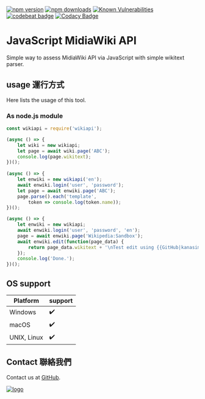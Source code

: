 ﻿[![npm version](https://badge.fury.io/js/wikiapi.svg)](https://www.npmjs.com/package/wikiapi)
[![npm downloads](https://img.shields.io/npm/dm/wikiapi.svg)](https://www.npmjs.com/package/wikiapi)
[![Known Vulnerabilities](https://snyk.io/test/github/kanasimi/wikiapi/badge.svg?targetFile=package.json)](https://snyk.io/test/github/kanasimi/wikiapi?targetFile=package.json)
[![codebeat badge](https://codebeat.co/badges/47d3b442-fd49-4142-a69b-05171bf8fe36)](https://codebeat.co/projects/github-com-kanasimi-wikiapi-master)
[![Codacy Badge](https://api.codacy.com/project/badge/Grade/02aa4b9cc9df4fa9b10389abbb139ebf)](https://app.codacy.com/app/kanasimi/wikiapi?utm_source=github.com&utm_medium=referral&utm_content=kanasimi/wikiapi&utm_campaign=Badge_Grade_Dashboard)

# JavaScript MidiaWiki API
Simple way to assess MidiaWiki API via JavaScript with simple wikitext parser.

## usage 運行方式
Here lists the usage of this tool.

### As node.js module
``` JavaScript
const wikiapi = require('wikiapi');

(async () => {
	let wiki = new wikiapi;
	let page = await wiki.page('ABC');
	console.log(page.wikitext);
})();
	
(async () => {
	let enwiki = new wikiapi('en');
	await enwiki.login('user', 'password');
	let page = await enwiki.page('ABC');
	page.parse().each('template',
		token => console.log(token.name));
})();

(async () => {
	let enwiki = new wikiapi;
	await enwiki.login('user', 'password', 'en');
	page = await enwiki.page('Wikipedia:Sandbox');
	await enwiki.edit(function(page_data) {
		return page_data.wikitext + '\nTest edit using {{GitHub|kanasimi/wikiapi}}.';
	});
	console.log('Done.');
})();

```

## OS support
| Platform    | support |
| ----------- | ------- |
| Windows     | ✔️      |
| macOS       | ✔️      |
| UNIX, Linux | ✔️      |

## Contact 聯絡我們
Contact us at [GitHub](https://github.com/kanasimi/wikiapi/issues).

[![logo](https://raw.githubusercontent.com/kanasimi/CeJS/master/_test%20suite/misc/logo.jpg)](http://lyrics.meicho.com.tw/)
